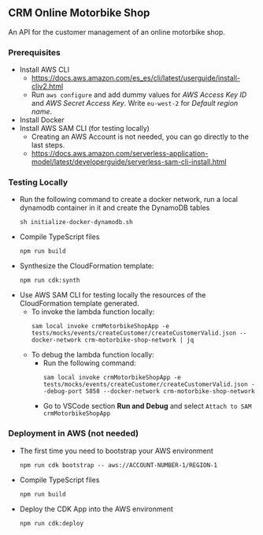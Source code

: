 ## CRM Online Motorbike Shop
An API for the customer management of an online motorbike shop.

### Prerequisites
- Install AWS CLI
  - https://docs.aws.amazon.com/es_es/cli/latest/userguide/install-cliv2.html
  - Run `aws configure` and add dummy values for *AWS Access Key ID* and *AWS Secret Access Key*. Write `eu-west-2` for *Default region name*.
- Install Docker
- Install AWS SAM CLI (for testing locally)
  - Creating an AWS Account is not needed, you can go directly to the last steps.
  - https://docs.aws.amazon.com/serverless-application-model/latest/developerguide/serverless-sam-cli-install.html

### Testing Locally
- Run the following command to create a docker network, run a local dynamodb container in it and create the DynamoDB tables
  ```
  sh initialize-docker-dynamodb.sh
  ```
- Compile TypeScript files
  ```
  npm run build
  ```
- Synthesize the CloudFormation template:
  ```
  npm run cdk:synth
  ```
- Use AWS SAM CLI for testing locally the resources of the CloudFormation template generated.
  - To invoke the lambda function locally:
    ```
    sam local invoke crmMotorbikeShopApp -e tests/mocks/events/createCustomer/createCustomerValid.json --docker-network crm-motorbike-shop-network | jq
    ```
  - To debug the lambda function locally:
    - Run the following command:
      ```
      sam local invoke crmMotorbikeShopApp -e tests/mocks/events/createCustomer/createCustomerValid.json --debug-port 5858 --docker-network crm-motorbike-shop-network
      ```
    - Go to VSCode section __Run and Debug__ and select `Attach to SAM crmMotorbikeShopApp`


### Deployment in AWS (not needed)
  - The first time you need to bootstrap your AWS environment
    ```
    npm run cdk bootstrap -- aws://ACCOUNT-NUMBER-1/REGION-1
    ```
  - Compile TypeScript files
    ```
    npm run build
    ```
  - Deploy the CDK App into the AWS environment
    ```
    npm run cdk:deploy
    ```